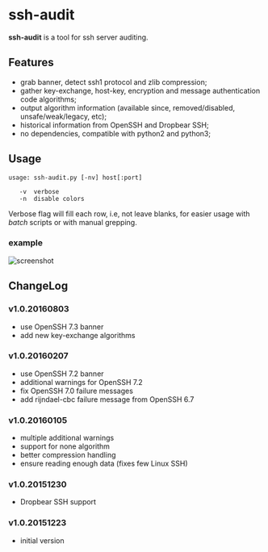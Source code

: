 # ssh-audit
**ssh-audit** is a tool for ssh server auditing.  

## Features
- grab banner, detect ssh1 protocol and zlib compression;
- gather key-exchange, host-key, encryption and message authentication code algorithms;
- output algorithm information (available since, removed/disabled, unsafe/weak/legacy, etc);
- historical information from OpenSSH and Dropbear SSH;
- no dependencies, compatible with python2 and python3;

## Usage
```
usage: ssh-audit.py [-nv] host[:port]

   -v  verbose
   -n  disable colors
```
Verbose flag will fill each row, i.e, not leave blanks, for easier usage with _batch_ scripts or with manual grepping.

### example
![screenshot](https://cloud.githubusercontent.com/assets/7356025/17369542/6e55c228-59a1-11e6-8608-873f7f5e172f.png)  

## ChangeLog
### v1.0.20160803
 - use OpenSSH 7.3 banner
 - add new key-exchange algorithms

### v1.0.20160207
 - use OpenSSH 7.2 banner
 - additional warnings for OpenSSH 7.2 
 - fix OpenSSH 7.0 failure messages
 - add rijndael-cbc failure message from OpenSSH 6.7

### v1.0.20160105
 - multiple additional warnings
 - support for none algorithm
 - better compression handling  
 - ensure reading enough data (fixes few Linux SSH)  

### v1.0.20151230
 - Dropbear SSH support  

### v1.0.20151223
 - initial version  
